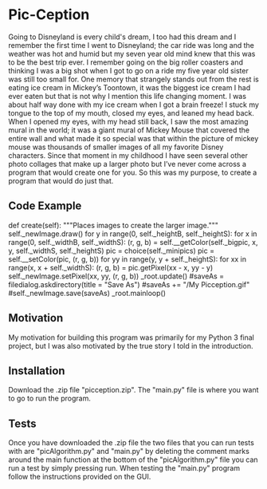 # Pic-Ception
Going to Disneyland is every child's dream, I too had this dream and I remember the first time I went to Disneyland; the car ride was long and the weather was hot and humid but my seven year old mind knew that this was to be the best trip ever. I remember going on the big roller coasters and thinking I was a big shot when I got to go on a ride my five year old sister was still too small for. One memory that strangely stands out from the rest is eating ice cream in Mickey’s Toontown, it was the biggest ice cream I had ever eaten but that is not why I mention this life changing moment. I was about half way done with my ice cream when I got a brain freeze! I stuck my tongue to the top of my mouth, closed my eyes, and leaned my head back. When I opened my eyes, with my head still back, I saw the most amazing mural in the world; it was a giant mural of Mickey Mouse that covered the entire wall and what made it so special was that within the picture of mickey mouse was thousands of smaller images of all my favorite Disney characters. Since that moment in my childhood I have seen several other photo collages that make up a larger photo but I’ve never come across a program that would create one for you. So this was my purpose, to create a program that would do just that.

## Code Example

def create(self):
		"""Places images to create the larger image."""
		self._newImage.draw()
		for y in range(0, self._heightB, self._heightS):
			for x in range(0, self._widthB, self._widthS):
				(r, g, b) = self.__getColor(self._bigpic, x, y, self._widthS, self._heightS)
				pic = choice(self._minipics)
				pic = self.__setColor(pic, (r, g, b))
				for yy in range(y, y + self._heightS):
					for xx in range(x, x + self._widthS):
						(r, g, b) = pic.getPixel(xx - x, yy - y)
						self._newImage.setPixel(xx, yy, (r, g, b))
			_root.update()
		#saveAs = filedialog.askdirectory(title = "Save As")
		#saveAs += "/My Picception.gif"
		#self._newImage.save(saveAs)
		_root.mainloop()

## Motivation

My motivation for building this program was primarily for my Python 3 final project, but I was also motivated by the true story I told in the introduction.

## Installation

Download the .zip file "picception.zip". The "main.py" file is where you want to go to run the program.

## Tests

Once you have downloaded the .zip file the two files that you can run tests with are "picAlgorithm.py" and "main.py" by deleting the comment marks around the main function at the bottom of the "picAlgorithm.py" file you can run a test by simply pressing run. When testing the "main.py" program follow the instructions provided on the GUI.
